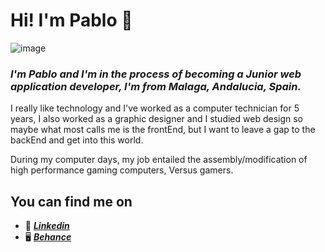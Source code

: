# __Hi! I'm Pablo__ 🥰
![image](https://github.com/envyx10/envyx10/assets/29457987/d78b5147-1294-4db0-bc13-9d637eb7348d)

### ***I'm Pablo and I'm in the process of becoming a Junior web application developer, I'm from Malaga, Andalucia, Spain.***

I really like technology and I've worked as a computer technician for 5 years, I also worked as a graphic designer and I studied web design
so maybe what most calls me is the frontEnd, but I want to leave a gap to the backEnd and get into this world.

During my computer days, my job entailed the assembly/modification of high performance gaming computers, Versus gamers.

## __You can find me on__

- 📝 ***[Linkedin ](https://www.linkedin.com/in/pablo-diaz-3a064bb3/)*** 
- 🖥 ***[Behance](https://www.behance.net/mywkz?log_shim_removal=1)*** 


